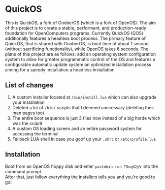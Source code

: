 # QuickOS
This is QuickOS, a fork of GooberOS (which is a fork of OpenOS). The aim of this project is to create a stable, performant, and production-ready foundation for OpenComputers programs.
Currently QuickOS (QOS) additionally features a headless boot process.
The primary feature of QuickOS, that is shared with GooberOS, is boot time of about 1 second (without sacrificing functionality), while OpenOS takes 6 seconds.
The plans of this project are as follows:
add an operating system configuration system to allow for greater programmatic control of the OS and features
a configurable automatic update system
an optimized installation process aiming for a speedy installation
a headless installation

## List of changes
1) A custom installer located at `/bin/install.lua` which can also upgrade your installation
2) Deleted a lot of `/bin/` scripts that I deemed unecessary (deleting their man pages too)
3) The entire boot sequence is just 3 files now instead of a big horde which was the culprit
4) A custom OS loading screen and an entire password system for accessing the terminal
5) Fallback LUA shell in case you goof up your `.shrc` or `/etc/profile.lua`

## Installation
Boot from an OpenOS floppy disk and enter `pastebin run T5nqX2yV` into the command prompt. \
After that, just follow everything the installers tells you and you're good to go!
